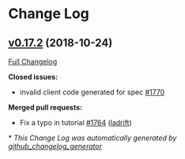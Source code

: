 # Change Log

## [v0.17.2](https://github.com/go-swagger/go-swagger/tree/v0.17.2) (2018-10-24)

[Full Changelog](https://github.com/go-swagger/go-swagger/compare/v0.17.1...v0.17.2)

**Closed issues:**

- invalid client code generated for spec [\#1770](https://github.com/go-swagger/go-swagger/issues/1770)

**Merged pull requests:**

- Fix a typo in tutorial [\#1764](https://github.com/go-swagger/go-swagger/pull/1764) ([ladrift](https://github.com/ladrift))

\* *This Change Log was automatically generated by [github_changelog_generator](https://github.com/skywinder/Github-Changelog-Generator)*

